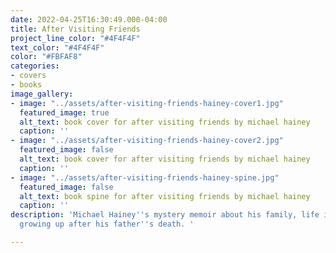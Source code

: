```yaml
---
date: 2022-04-25T16:30:49.000-04:00
title: After Visiting Friends
project_line_color: "#4F4F4F"
text_color: "#4F4F4F"
color: "#FBFAF8"
categories:
- covers
- books
image_gallery:
- image: "../assets/after-visiting-friends-hainey-cover1.jpg"
  featured_image: true
  alt_text: book cover for after visiting friends by michael hainey
  caption: ''
- image: "../assets/after-visiting-friends-hainey-cover2.jpg"
  featured_image: false
  alt_text: book cover for after visiting friends by michael hainey
  caption: ''
- image: "../assets/after-visiting-friends-hainey-spine.jpg"
  featured_image: false
  alt_text: book spine for after visiting friends by michael hainey
  caption: ''
description: 'Michael Hainey''s mystery memoir about his family, life in Chicago and
  growing up after his father''s death. '

---
```

